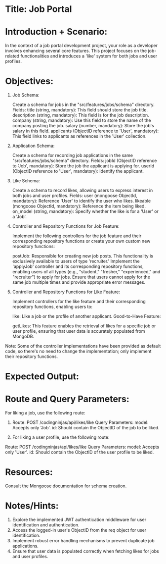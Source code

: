 # Title: Job Portal

# Introduction + Scenario:

In the context of a job portal development project, your role as a developer involves enhancing several core features. This project focuses on the job-related functionalities and introduces a 'like' system for both jobs and user profiles.

# Objectives:

1. Job Schema:

   Create a schema for jobs in the "src/features/jobs/schema" directory.
   Fields:
   title (string, mandatory): This field should store the job title.
   description (string, mandatory): This field is for the job description.
   company (string, mandatory): Use this field to store the name of the company posting the job.
   salary (number, mandatory): Store the job's salary in this field.
   applicants (ObjectID reference to 'User', mandatory): This field links to applicants as references in the 'User' collection.

2. Application Schema:

   Create a schema for recording job applications in the same "src/features/jobs/schema" directory.
   Fields:
   jobId (ObjectID reference to 'Job', mandatory): Store the job the applicant is applying for.
   userId (ObjectID reference to 'User', mandatory): Identify the applicant.

3. Like Schema:

   Create a schema to record likes, allowing users to express interest in both jobs and user profiles.
   Fields:
   user (mongoose ObjectId, mandatory): Reference 'User' to identify the user who likes.
   likeable (mongoose ObjectId, mandatory): Reference the item being liked.
   on_model (string, mandatory): Specify whether the like is for a 'User' or a 'Job'.

4. Controller and Repository Functions for Job Feature:

   Implement the following controllers for the job feature and their corresponding repository functions or create your own custom new repository functions:

   postJob: Responsible for creating new job posts. This functionality is exclusively available to users of type 'recruiter.'
   Implement the 'applyJob' controller and its corresponding repository functions, enabling users of all types (e.g., "student," "fresher," "experienced," and "recruiter") to apply for jobs. Ensure that users cannot apply for the same job multiple times and provide appropriate error messages.

5. Controller and Repository Functions for Like Feature:

   Implement controllers for the like feature and their corresponding repository functions, enabling users to:

   like: Like a job or the profile of another applicant.
   Good-to-Have Feature:

   getLikes: This feature enables the retrieval of likes for a specific job or user profile, ensuring that user data is accurately populated from MongoDB.

Note: Some of the controller implementations have been provided as default code, so there's no need to change the implementation; only implement their repository functions.

# Expected Output:

# Route and Query Parameters:

For liking a job, use the following route:

1. Route: POST /codingninjas/api/likes/like
   Query Parameters:
   model: Accepts only 'Job'.
   id: Should contain the ObjectID of the job to be liked.

2. For liking a user profile, use the following route:

Route: POST /codingninjas/api/likes/like
Query Parameters:
model: Accepts only 'User'.
id: Should contain the ObjectID of the user profile to be liked.

# Resources:

Consult the Mongoose documentation for schema creation.

# Notes/Hints:

1. Explore the implemented JWT authentication middleware for user identification and authentication.
2. Access the logged-in user's ObjectID from the req object for user identification.
3. Implement robust error handling mechanisms to prevent duplicate job applications.
4. Ensure that user data is populated correctly when fetching likes for jobs and user profiles.

